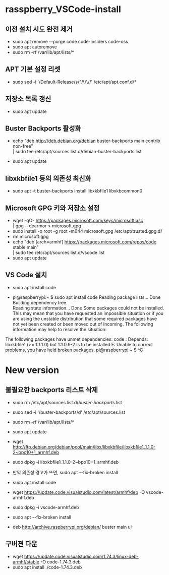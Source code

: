 # rasspberry_VSCode-install

## 이전 설치 시도 완전 제거
- sudo apt remove --purge code code-insiders code-oss
- sudo apt autoremove
- sudo rm -rf /var/lib/apt/lists/*

## APT 기본 설정 리셋
- sudo sed -i '/Default-Release/s/^/\\/\\//' /etc/apt/apt.conf.d/*
 
## 저장소 목록 갱신
- sudo apt update

## Buster Backports 활성화
- echo "deb http://deb.debian.org/debian buster-backports main contrib non-free" \
| sudo tee /etc/apt/sources.list.d/debian-buster-backports.list

- sudo apt update

## libxkbfile1 등의 의존성 최신화
- sudo apt -t buster-backports install libxkbfile1 libxkbcommon0

## Microsoft GPG 키와 저장소 설정
- wget -qO- https://packages.microsoft.com/keys/microsoft.asc \
| gpg --dearmor > microsoft.gpg
- sudo install -o root -g root -m644 microsoft.gpg /etc/apt/trusted.gpg.d/
- rm microsoft.gpg
- echo "deb [arch=armhf] https://packages.microsoft.com/repos/code stable main" \
| sudo tee /etc/apt/sources.list.d/vscode.list
- sudo apt update

## VS Code 설치
- sudo apt install code


- pi@raspberrypi:~ $ sudo apt install code
Reading package lists... Done
Building dependency tree       
Reading state information... Done
Some packages could not be installed. This may mean that you have
requested an impossible situation or if you are using the unstable
distribution that some required packages have not yet been created
or been moved out of Incoming.
The following information may help to resolve the situation:

The following packages have unmet dependencies:
 code : Depends: libxkbfile1 (>= 1:1.1.0) but 1:1.0.9-2 is to be installed
E: Unable to correct problems, you have held broken packages.
pi@raspberrypi:~ $ ^C


# New version

## 불필요한 backports 리스트 삭제
- sudo rm /etc/apt/sources.list.d/*buster-backports*.list
- sudo sed -i '/buster-backports/d' /etc/apt/sources.list
- sudo rm -rf /var/lib/apt/lists/*
- sudo apt update

- wget http://ftp.debian.org/debian/pool/main/libx/libxkbfile/libxkbfile1_1.1.0-2~bpo10+1_armhf.deb
- sudo dpkg -i libxkbfile1_1.1.0-2~bpo10+1_armhf.deb
- 만약 의존성 경고가 뜨면, sudo apt --fix-broken install
- sudo apt install code


- wget https://update.code.visualstudio.com/latest/armhf/deb -O vscode-armhf.deb
- sudo dpkg -i vscode-armhf.deb
- sudo apt --fix-broken install

- deb http://archive.raspberrypi.org/debian/ buster main ui
## 구버젼 다운
- wget https://update.code.visualstudio.com/1.74.3/linux-deb-armhf/stable -O code-1.74.3.deb
- sudo apt install ./code-1.74.3.deb
